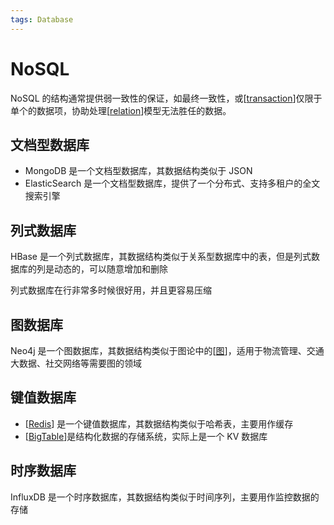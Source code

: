 ```yaml
---
tags: Database
---
```


# NoSQL

NoSQL 的结构通常提供弱一致性的保证，如最终一致性，或[[transaction]]仅限于单个的数据项，协助处理[[relation]]模型无法胜任的数据。

## 文档型数据库

- MongoDB 是一个文档型数据库，其数据结构类似于 JSON
- ElasticSearch 是一个文档型数据库，提供了一个分布式、支持多租户的全文搜索引擎

## 列式数据库

HBase 是一个列式数据库，其数据结构类似于关系型数据库中的表，但是列式数据库的列是动态的，可以随意增加和删除

列式数据库在行非常多时候很好用，并且更容易压缩

## 图数据库

Neo4j 是一个图数据库，其数据结构类似于图论中的[[图]]，适用于物流管理、交通大数据、社交网络等需要图的领域

## 键值数据库

- [[Redis]] 是一个键值数据库，其数据结构类似于哈希表，主要用作缓存
- [[BigTable]]是结构化数据的存储系统，实际上是一个 KV 数据库

## 时序数据库

InfluxDB 是一个时序数据库，其数据结构类似于时间序列，主要用作监控数据的存储

[//begin]: # "Autogenerated link references for markdown compatibility"
[transaction]: <../database systems/transaction.md> "transaction"
[relation]: <../database systems/relation.md> "关系模型"
[图]: ../../algorithm/data_structure/图.md "图"
[redis]: ../../devops/redis.md "redis"
[bigtable]: ../../bigdata/hadoop/BigTable.md "BigTable @chang2008bigtable"
[//end]: # "Autogenerated link references"
